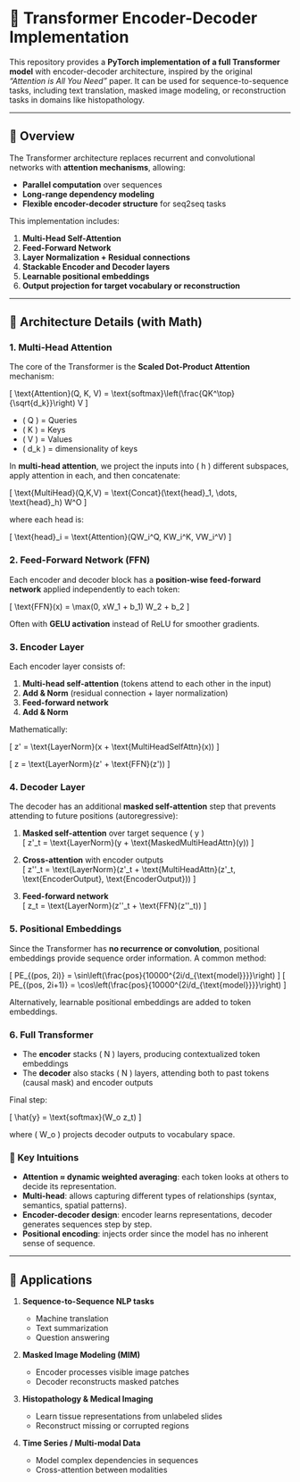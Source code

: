 # 🔹 Transformer Encoder-Decoder Implementation

This repository provides a **PyTorch implementation of a full Transformer model** with encoder-decoder architecture, inspired by the original *“Attention is All You Need”* paper. It can be used for sequence-to-sequence tasks, including text translation, masked image modeling, or reconstruction tasks in domains like histopathology.

---

## 🔹 Overview

The Transformer architecture replaces recurrent and convolutional networks with **attention mechanisms**, allowing:

- **Parallel computation** over sequences  
- **Long-range dependency modeling**  
- **Flexible encoder-decoder structure** for seq2seq tasks  

This implementation includes:

1. **Multi-Head Self-Attention**
2. **Feed-Forward Network**
3. **Layer Normalization + Residual connections**
4. **Stackable Encoder and Decoder layers**
5. **Learnable positional embeddings**
6. **Output projection for target vocabulary or reconstruction**

---

## 🔹 Architecture Details (with Math)

### 1. Multi-Head Attention

The core of the Transformer is the **Scaled Dot-Product Attention** mechanism:

\[
\text{Attention}(Q, K, V) = \text{softmax}\left(\frac{QK^\top}{\sqrt{d_k}}\right) V
\]

- \( Q \) = Queries  
- \( K \) = Keys  
- \( V \) = Values  
- \( d_k \) = dimensionality of keys  

In **multi-head attention**, we project the inputs into \( h \) different subspaces, apply attention in each, and then concatenate:

\[
\text{MultiHead}(Q,K,V) = \text{Concat}(\text{head}_1, \dots, \text{head}_h) W^O
\]

where each head is:

\[
\text{head}_i = \text{Attention}(QW_i^Q, KW_i^K, VW_i^V)
\]


### 2. Feed-Forward Network (FFN)

Each encoder and decoder block has a **position-wise feed-forward network** applied independently to each token:

\[
\text{FFN}(x) = \max(0, xW_1 + b_1) W_2 + b_2
\]

Often with **GELU activation** instead of ReLU for smoother gradients.


### 3. Encoder Layer

Each encoder layer consists of:

1. **Multi-head self-attention** (tokens attend to each other in the input)  
2. **Add & Norm** (residual connection + layer normalization)  
3. **Feed-forward network**  
4. **Add & Norm**  

Mathematically:

\[
z' = \text{LayerNorm}(x + \text{MultiHeadSelfAttn}(x))
\]

\[
z = \text{LayerNorm}(z' + \text{FFN}(z'))
\]


### 4. Decoder Layer

The decoder has an additional **masked self-attention** step that prevents attending to future positions (autoregressive):

1. **Masked self-attention** over target sequence \( y \)  
   \[
   z'_t = \text{LayerNorm}(y + \text{MaskedMultiHeadAttn}(y))
   \]

2. **Cross-attention** with encoder outputs  
   \[
   z''_t = \text{LayerNorm}(z'_t + \text{MultiHeadAttn}(z'_t, \text{EncoderOutput}, \text{EncoderOutput}))
   \]

3. **Feed-forward network**  
   \[
   z_t = \text{LayerNorm}(z''_t + \text{FFN}(z''_t))
   \]


### 5. Positional Embeddings

Since the Transformer has **no recurrence or convolution**, positional embeddings provide sequence order information. A common method:

\[
PE_{(pos, 2i)} = \sin\left(\frac{pos}{10000^{2i/d_{\text{model}}}}\right)
\]
\[
PE_{(pos, 2i+1)} = \cos\left(\frac{pos}{10000^{2i/d_{\text{model}}}}\right)
\]

Alternatively, learnable positional embeddings are added to token embeddings.

### 6. Full Transformer

- The **encoder** stacks \( N \) layers, producing contextualized token embeddings  
- The **decoder** also stacks \( N \) layers, attending both to past tokens (causal mask) and encoder outputs  

Final step:

\[
\hat{y} = \text{softmax}(W_o z_t)
\]

where \( W_o \) projects decoder outputs to vocabulary space.

### 🔹 Key Intuitions

- **Attention ≈ dynamic weighted averaging**: each token looks at others to decide its representation.  
- **Multi-head**: allows capturing different types of relationships (syntax, semantics, spatial patterns).  
- **Encoder-decoder design**: encoder learns representations, decoder generates sequences step by step.  
- **Positional encoding**: injects order since the model has no inherent sense of sequence.  

---
## 🔹 Applications

1. **Sequence-to-Sequence NLP tasks**
   - Machine translation  
   - Text summarization  
   - Question answering  

2. **Masked Image Modeling (MIM)**
   - Encoder processes visible image patches  
   - Decoder reconstructs masked patches  

3. **Histopathology & Medical Imaging**
   - Learn tissue representations from unlabeled slides  
   - Reconstruct missing or corrupted regions  

4. **Time Series / Multi-modal Data**
   - Model complex dependencies in sequences  
   - Cross-attention between modalities  


